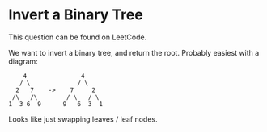 # Invert a Binary Tree

This question can be found on LeetCode.

We want to invert a binary tree, and return the root.
Probably easiest with a diagram:

```text
    4               4
   / \             / \
  2   7    ->    7     2
 /\   /\        / \   / \
1  3 6  9      9   6  3  1
```

Looks like just swapping leaves / leaf nodes.
